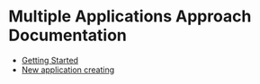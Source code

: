 Multiple Applications Approach Documentation
=============================================

- [Getting Started](./Resources/doc/getting-started.md)
- [New application creating](./Resources/doc/new-application-created.md)
